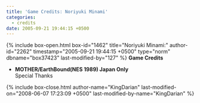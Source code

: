 ```yaml
---
title: 'Game Credits: Noriyuki Minami'
categories:
  - credits
date: 2005-09-21 19:44:15 +0500
---
```

{% include box-open.html box-id="1462" title="Noriyuki Minami:" author-id="2262" timestamp="2005-09-21 19:44:15 +0500" type="norm" dbname="box37423" last-modified-by="127" %}
<b>Game Credits</b>
 <UL>
    <LI><b>MOTHER/EarthBound(NES 1989) Japan Only</b><BR />
    Special Thanks</LI>
 </UL>
{% include box-close.html author-name="KingDarian" last-modified-on="2008-06-07 17:23:09 +0500" last-modified-by-name="KingDarian" %}

